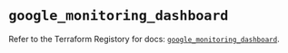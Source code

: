 # `google_monitoring_dashboard`

Refer to the Terraform Registory for docs: [`google_monitoring_dashboard`](https://registry.terraform.io/providers/hashicorp/google-beta/5.26.0/docs/resources/google_monitoring_dashboard).

